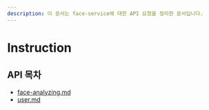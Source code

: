 ```yaml
---
description: 이 문서는 face-service에 대한 API 요청을 정리한 문서입니다.
---
```


# Instruction

## API 목차

* [face-analyzing.md](face-analyzing.md "mention")
* [user.md](user.md "mention")
